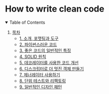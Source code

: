 # How to write clean code

<!-- TABLE OF CONTENTS -->
<details open="open">
  <summary>Table of Contents</summary>
  <ol>
    <li>
      <a href="#목차">목차</a>
      <ul>
        <li><a href="1. 소개, 포맷팅과 도구">1. 소개, 포맷팅과 도구</a></li>
        <li><a href="2. 파이썬스러운 코드">2. 파이썬스러운 코드</a></li>
        <li><a href="3. 좋은 코드의 일반적인 특징">3. 좋은 코드의 일반적인 특징</a></li>
        <li><a href="4. SOLID 원칙">4. SOLID 원칙</a></li>
        <li><a href="5. 데코레이터를 사용한 코드 개선">5. 데코레이터를 사용한 코드 개선</a></li>
        <li><a href="6. 디스크립터로 더 멋진 객체 만들기">6. 디스크립터로 더 멋진 객체 만들기</a></li>
        <li><a href="7. 제너레이터 사용하기">7. 제너레이터 사용하기</a></li>
        <li><a href="8. 단위 테스트와 리팩토링">8. 단위 테스트와 리팩토링</a></li>
        <li><a href="9. 일반적인 디자인 패턴">9. 일반적인 디자인 패턴</a></li>
      </ul>
  </ol>
</details>

